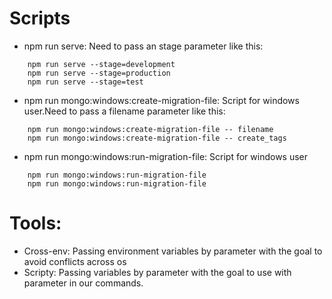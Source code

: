 # Scripts

- npm run serve: Need to pass an stage parameter like this:

```
    npm run serve --stage=development
    npm run serve --stage=production
    npm run serve --stage=test
```

- npm run mongo:windows:create-migration-file: Script for windows user.Need to pass a filename parameter like this:

```
    npm run mongo:windows:create-migration-file -- filename
    npm run mongo:windows:create-migration-file -- create_tags
```

- npm run mongo:windows:run-migration-file: Script for windows user

```
    npm run mongo:windows:run-migration-file
    npm run mongo:windows:run-migration-file
```

# Tools:

- Cross-env: Passing environment variables by parameter with the goal to avoid conflicts across os
- Scripty: Passing variables by parameter with the goal to use with parameter in our commands.
